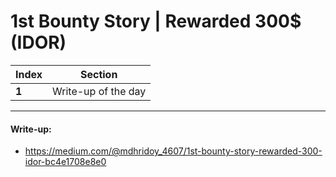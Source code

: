 # 1st Bounty Story | Rewarded 300$ (IDOR)

Index | Section
--- | ---
**1** | Write-up of the day

___


#### Write-up: 

* https://medium.com/@mdhridoy_4607/1st-bounty-story-rewarded-300-idor-bc4e1708e8e0
